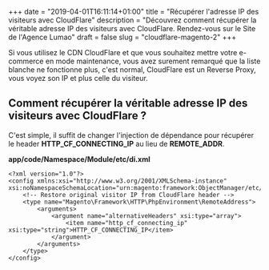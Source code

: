 +++
date = "2019-04-01T16:11:14+01:00"
title = "Récupérer l'adresse IP des visiteurs avec CloudFlare"
description = "Découvrez comment récupérer la véritable adresse IP des visiteurs avec CloudFlare. Rendez-vous sur le Site de l'Agence Lumao"
draft = false
slug = "cloudflare-magento-2"
+++

Si vous utilisez le CDN CloudFlare et que vous souhaitez mettre votre e-commerce en mode maintenance, vous avez surement
remarqué que la liste blanche ne fonctionne plus, c'est normal, CloudFlare est un Reverse Proxy, vous voyez son IP et plus celle du visiteur.

## Comment récupérer la véritable adresse IP des visiteurs avec CloudFlare ?

C'est simple, il suffit de changer l'injection de dépendance pour récupérer le header **HTTP_CF_CONNECTING_IP** au lieu de **REMOTE_ADDR**.

__app/code/Namespace/Module/etc/di.xml__

```
<?xml version="1.0"?>
<config xmlns:xsi="http://www.w3.org/2001/XMLSchema-instance" xsi:noNamespaceSchemaLocation="urn:magento:framework:ObjectManager/etc/config.xsd">
    <!-- Restore original visitor IP from CloudFlare header -->
    <type name="Magento\Framework\HTTP\PhpEnvironment\RemoteAddress">
        <arguments>
            <argument name="alternativeHeaders" xsi:type="array">
                <item name="http_cf_connecting_ip" xsi:type="string">HTTP_CF_CONNECTING_IP</item>
            </argument>
        </arguments>
    </type>
</config>
```